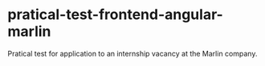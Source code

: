 # pratical-test-frontend-angular-marlin
 Pratical test for application to an internship vacancy at the Marlin company.
